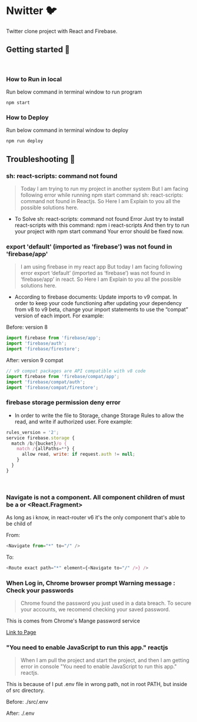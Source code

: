 # Nwitter :bird:

Twitter clone project with React and Firebase.


## Getting started 🚀
</br>


### How to Run in local
Run below command in terminal window to run program

```shell
npm start
```

### How to Deploy
Run below command in terminal window to deploy
```shell
npm run deploy
```


  
## Troubleshooting 🎯

### sh: react-scripts: command not found

> Today I am trying to run my project in another system But I am facing following error while running npm start command sh: react-scripts: command not found in Reactjs. So Here I am Explain to you all the possible solutions here.  


- To Solve sh: react-scripts: command not found Error Just try to install react-scripts with this command: npm i react-scripts And then try to run your project with npm start command Your error should be fixed now.


### export 'default' (imported as 'firebase') was not found in 'firebase/app'

> I am using firebase in my react app But today I am facing following error export ‘default’ (imported as ‘firebase’) was not found in ‘firebase/app’ in react. So Here I am Explain to you all the possible solutions here.

- According to firebase documents: Update imports to v9 compat. In order to keep your code functioning after updating your dependency from v8 to v9 beta, change your import statements to use the “compat” version of each import. For example:

Before: version 8
``` javascript
import firebase from 'firebase/app';
import 'firebase/auth';
import 'firebase/firestore';
```

After: version 9 compat
``` javascript
// v9 compat packages are API compatible with v8 code
import firebase from 'firebase/compat/app';
import 'firebase/compat/auth';
import 'firebase/compat/firestore';
```


### firebase storage permission deny error

- In order to write the file to Storage, change Storage Rules to allow the read, and write if authorized user. Fore example:


```javascript
rules_version = '2';
service firebase.storage {
  match /b/{bucket}/o {
    match /{allPaths=**} {
      allow read, write: if request.auth != null;
    }
  }
}
```
<br/>  

### Navigate is not a <Route> component. All component children of <Routes> must be a <Route> or <React.Fragment>
As long as i know, in react-router v6 <Route> it's the only component that's able to be child of <Routes>

From: 
```javascript
<Navigate from="*" to="/" />

```

To: 
```javascript
<Route exact path="*" element={<Navigate to="/" />} />
```


### When Log in, Chrome browser prompt Warning message : Check your passwords
> Chrome found the password you just used in a data breach. To secure your accounts, we recomend checking your saved password.

This is comes from Chrome's Mange password service

[Link to Page](https://support.google.com/chrome/answer/95606?visit_id=637827380826233573-30611931&p=settings_password&rd=1#leak_detection_privacy) 


### "You need to enable JavaScript to run this app." reactjs
> When I am pull the project and start the project, and then I am getting error in console "You need to enable JavaScript to run this app." reactjs. 

This is because of I put .env file in wrong path, not in root PATH, but inside of src directory.

Before:
./src/.env

After: 
./.env


